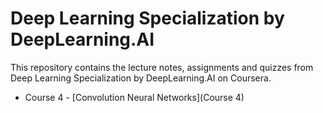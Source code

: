 # Deep Learning Specialization by DeepLearning.AI		

This repository contains the lecture notes, assignments and quizzes from Deep Learning Specialization by DeepLearning.AI on Coursera. 

* Course 4 - [Convolution Neural Networks](Course 4)
